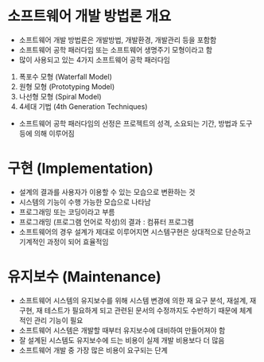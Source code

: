 # 소프트웨어 개발 방법론 개요
- 소프트웨어 개발 방법론은 개발방법, 개발환경, 개발관리 등을 포함함
- 소프트웨어 공학 패러다임 또는 소프트웨어 생명주기 모형이라고 함
- 많이 사용되고 있는 4가지 소프트웨어 공학 패러다임
1. 폭포수 모형 (Waterfall Model)
2. 원형 모형 (Prototyping Model)
3. 나선형 모형 (Spiral Model)
4. 4세대 기법 (4th Generation Techniques)
- 소프트웨어 공학 패러다임의 선정은 프로젝트의 성격, 소요되는 기간, 방법과 도구 등에 의해 이루어짐

# 구현 (Implementation)
- 설계의 결과를 사용자가 이용할 수 있는 모습으로 변환하는 것
- 시스템의 기능이 수행 가능한 모습으로 나타남
- 프로그래밍 또는 코딩이라고 부름
- 프로그래밍 (프로그램 언어로 작성)의 결과 : 컴퓨터 프로그램
- 소프트웨어의 경우 설계가 제대로 이루어지면 시스템구현은 상대적으로 단순하고 기계적인 과정이 되어 효율적임

# 유지보수 (Maintenance)
- 소프트웨어 시스템의 유지보수를 위해 시스템 변경에 의한 재 요구 분석, 재설계, 재 구현, 재 테스트가 필요하게 되고 관련된 문서의 수정까지도 수반하기 때문에 체계적인 관리 기능이 필요
- 소프트웨어 시스템은 개발할 때부터 유지보수에 대비하여 만들어져야 함
- 잘 설계된 시스템도 유지보수에 드는 비용이 실제 개발 비용보다 더 많음
- 소프트웨어 개발 중 가장 많은 비용이 요구되는 단계
